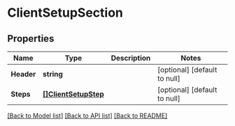 # ClientSetupSection

## Properties
Name | Type | Description | Notes
------------ | ------------- | ------------- | -------------
**Header** | **string** |  | [optional] [default to null]
**Steps** | [**[]ClientSetupStep**](ClientSetupStep.md) |  | [optional] [default to null]

[[Back to Model list]](../README.md#documentation-for-models) [[Back to API list]](../README.md#documentation-for-api-endpoints) [[Back to README]](../README.md)

